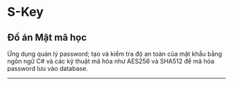 # S-Key
## Đồ án Mật mã học

Ứng dụng quản lý password; tạo và kiểm tra độ an toàn của mật khẩu bằng ngôn ngữ C# và các kỹ thuật mã hóa như AES256 và SHA512 để mã hóa password lưu vào database.

**************
